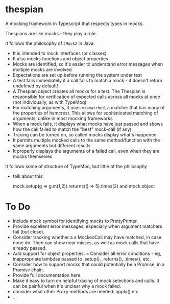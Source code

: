 # thespian

A mocking framework in Typescript that respects types in mocks.

Thespians are like mocks - they play a role.

It follows the philosophy of `JMock2` in Java:
 - It is intended to mock interfaces (or classes)
 - It also mocks functions and object properties
 - Mocks are identified, so it's easier to understand error messages when multiple mocks are involved
 - Expectations are set up before running the system under test
 - A test fails immediately if a call fails to match a mock - it doesn't return undefined by default!
 - A Thespian object creates all mocks for a test. 
   The Thespian is responsible for verification of expected calls across all mocks at once (not individually, as with TypeMoq)
 - For matching arguments, it uses `mismatched`, a matcher that has many of the properties of hamcrest.
   This allows for sophisticated matching of arguments, unlike in most mocking frameworks
 - When a mock fails, it displays what mocks have just passed and shows how the call failed to match the "best" mock-call (if any)
 - Tracing can be turned on, so called mocks display what's happened
 - It permits multiple mocked calls to the same method/function with the same arguments but different results
 - It properly displays the arguments of a failed call, even when they are mocks themselves
 

It follows some of structure of TypeMoq, but little of the philosophy
 - talk about this:
  
   mock.setup(g => g.m(1,2)).returns(() => 5).times(2)  and mock.object
    
# To Do

 - Include mock symbol for identifying mocks to PrettyPrinter.
 - Provide excellent error messages, especially when argument matchers fail (but close).
 - Consider tracking whether a a MockedCall may have matched, in case none do. 
   Then can show near misses, as well as mock calls that have already passed.
 - Add support for object properties.
 = Consider all error conditions - eg, inappropriate lambdas passed to .setup(), .returns(), .times(), etc.
 - Consider how to support mocks that could potentially be a Promise, in a Promise chain.
 - Provide full documentation here.
 - Make it easy to turn on helpful tracing of mock selections and calls. 
   It can be painful when it's unclear why a mock failed.
 - consider what other Proxy methods are needed: apply() etc
 - ...